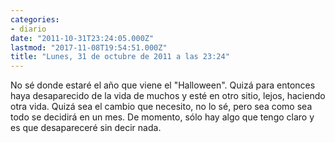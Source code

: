 ```yaml
---
categories:
- diario
date: "2011-10-31T23:24:05.000Z"
lastmod: "2017-11-08T19:54:51.000Z"
title: "Lunes, 31 de octubre de 2011 a las 23:24"
---
```


No sé donde estaré el año que viene el "Halloween". Quizá para entonces haya desaparecido de la vida de muchos y esté en otro sitio, lejos, haciendo otra vida. Quizá sea el cambio que necesito, no lo sé, pero sea como sea todo se decidirá en un mes. De momento, sólo hay algo que tengo claro y es que desapareceré sin decir nada.